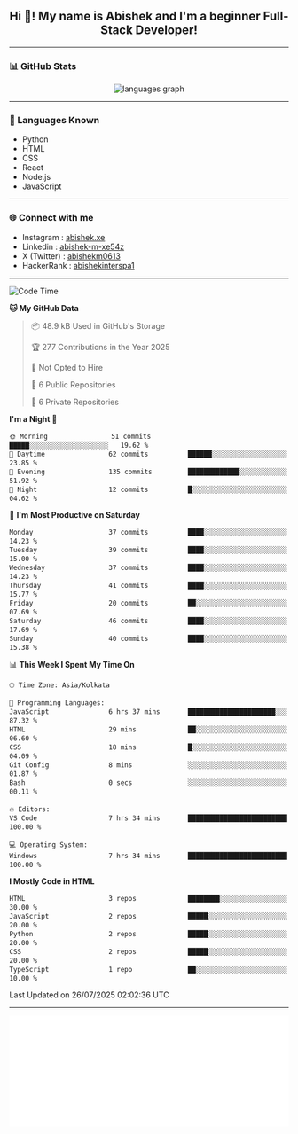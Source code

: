 <h2 align="center">Hi 👋! My name is <b>Abishek</b> and I'm a beginner Full-Stack Developer!</h2>

---

### 📊 GitHub Stats

<div align="center">
  <img src="https://github-readme-stats.vercel.app/api/top-langs/?username=Abishek-Web-Co&theme=react&show_icons=true&hide_border=true&layout=compact" height="150" alt="languages graph" />
</div>

---

### 🧠 Languages Known

- Python  
- HTML  
- CSS  
- React  
- Node.js  
- JavaScript  

---


### 🌐 Connect with me

- Instagram   : [abishek.xe](https://www.instagram.com/abishek.xe/)
- Linkedin    : [abishek-m-xe54z](https://www.linkedin.com/in/abishek-m-xe54z/)
- X (Twitter) : [abishekm0613](https://x.com/abishekm0613)
- HackerRank  : [abishekinterspa1](https://www.hackerrank.com/profile/abishekinterspa1)

---

<!--START_SECTION:waka-->
![Code Time](http://img.shields.io/badge/Code%20Time-74%20hrs%2012%20mins-blue)

**🐱 My GitHub Data** 

> 📦 48.9 kB Used in GitHub's Storage 
 > 
> 🏆 277 Contributions in the Year 2025
 > 
> 🚫 Not Opted to Hire
 > 
> 📜 6 Public Repositories 
 > 
> 🔑 6 Private Repositories 
 > 
**I'm a Night 🦉** 

```text
🌞 Morning                51 commits          █████░░░░░░░░░░░░░░░░░░░░   19.62 % 
🌆 Daytime                62 commits          ██████░░░░░░░░░░░░░░░░░░░   23.85 % 
🌃 Evening                135 commits         █████████████░░░░░░░░░░░░   51.92 % 
🌙 Night                  12 commits          █░░░░░░░░░░░░░░░░░░░░░░░░   04.62 % 
```
📅 **I'm Most Productive on Saturday** 

```text
Monday                   37 commits          ████░░░░░░░░░░░░░░░░░░░░░   14.23 % 
Tuesday                  39 commits          ████░░░░░░░░░░░░░░░░░░░░░   15.00 % 
Wednesday                37 commits          ████░░░░░░░░░░░░░░░░░░░░░   14.23 % 
Thursday                 41 commits          ████░░░░░░░░░░░░░░░░░░░░░   15.77 % 
Friday                   20 commits          ██░░░░░░░░░░░░░░░░░░░░░░░   07.69 % 
Saturday                 46 commits          ████░░░░░░░░░░░░░░░░░░░░░   17.69 % 
Sunday                   40 commits          ████░░░░░░░░░░░░░░░░░░░░░   15.38 % 
```


📊 **This Week I Spent My Time On** 

```text
🕑︎ Time Zone: Asia/Kolkata

💬 Programming Languages: 
JavaScript               6 hrs 37 mins       ██████████████████████░░░   87.32 % 
HTML                     29 mins             ██░░░░░░░░░░░░░░░░░░░░░░░   06.60 % 
CSS                      18 mins             █░░░░░░░░░░░░░░░░░░░░░░░░   04.09 % 
Git Config               8 mins              ░░░░░░░░░░░░░░░░░░░░░░░░░   01.87 % 
Bash                     0 secs              ░░░░░░░░░░░░░░░░░░░░░░░░░   00.11 % 

🔥 Editors: 
VS Code                  7 hrs 34 mins       █████████████████████████   100.00 % 

💻 Operating System: 
Windows                  7 hrs 34 mins       █████████████████████████   100.00 % 
```

**I Mostly Code in HTML** 

```text
HTML                     3 repos             ████████░░░░░░░░░░░░░░░░░   30.00 % 
JavaScript               2 repos             █████░░░░░░░░░░░░░░░░░░░░   20.00 % 
Python                   2 repos             █████░░░░░░░░░░░░░░░░░░░░   20.00 % 
CSS                      2 repos             █████░░░░░░░░░░░░░░░░░░░░   20.00 % 
TypeScript               1 repo              ██░░░░░░░░░░░░░░░░░░░░░░░   10.00 % 
```




 Last Updated on 26/07/2025 02:02:36 UTC
<!--END_SECTION:waka-->

---

<div align="center">
  <a href="https://abish-file.web.app/" target="_blank" rel="noopener noreferrer"><img height="200" src="pic.png" alt="Profile Picture" /></a>
</div>

